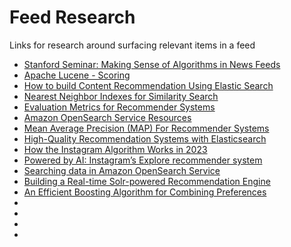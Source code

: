 # Feed Research
Links for research around surfacing relevant items in a feed

- [Stanford Seminar: Making Sense of Algorithms in News Feeds](https://www.youtube.com/watch?v=sdlKtymc2ps)
- [Apache Lucene - Scoring](https://lucene.apache.org/core/3_5_0/scoring.html)
- [How to build Content Recommendation Using Elastic Search](https://dev.to/vishnuchilamakuru/how-to-build-content-recommendation-using-elastic-search-50n9)
- [Nearest Neighbor Indexes for Similarity Search](https://www.pinecone.io/learn/vector-indexes/)
- [Evaluation Metrics for Recommender Systems](https://towardsdatascience.com/evaluation-metrics-for-recommender-systems-df56c6611093)
- [Amazon OpenSearch Service Resources](https://aws.amazon.com/opensearch-service/resources/?whats-new-ess.sort-by=item.additionalFields.postDateTime&whats-new-ess.sort-order=desc)
- [Mean Average Precision (MAP) For Recommender Systems](http://sdsawtelle.github.io/blog/output/mean-average-precision-MAP-for-recommender-systems.html)
- [High-Quality Recommendation Systems with Elasticsearch](https://opensourceconnections.com/blog/2016/09/09/better-recsys-elasticsearch/)
- [How the Instagram Algorithm Works in 2023](https://influencermarketinghub.com/how-instagram-algorithm-works/)
- [Powered by AI: Instagram’s Explore recommender system](https://instagram-engineering.com/powered-by-ai-instagrams-explore-recommender-system-7ca901d2a882)
- [Searching data in Amazon OpenSearch Service](https://docs.aws.amazon.com/opensearch-service/latest/developerguide/searching.html)
- [Building a Real-time Solr-powered Recommendation Engine](https://www.slideshare.net/lucenerevolution/building-a-realtime-solrpowered-recommendation-engine)
- [An Efficient Boosting Algorithm for Combining Preferences](https://jmlr.csail.mit.edu/papers/volume4/freund03a/freund03a.pdf)
- []()
- []()
- []()
- 
